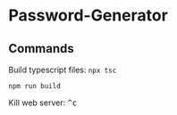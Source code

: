 # Password-Generator

## Commands

Build typescript files:
`npx tsc`

`npm run build`

Kill web server: <kbd>^c</kbd>
